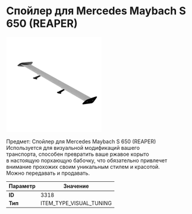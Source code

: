 # Спойлер для Mercedes Maybach S 650 (REAPER)

![Item Image](../img/3318.webp?raw=true)

Предмет: Спойлер для Mercedes Maybach S 650 (REAPER)<br>Используется для визуальной модификаций вашего<br>транспорта, способен превратить ваше ржавое корыто<br>в настоящую порхающую бабочку, что обязательно привлечет<br>внимание прохожих своим уникальным стилем и красотой.<br>Можно передавать и продавать.


| Параметр | Значение |
|----------|----------|
| **ID** | 3318 |
| **Тип** | ITEM_TYPE_VISUAL_TUNING |

